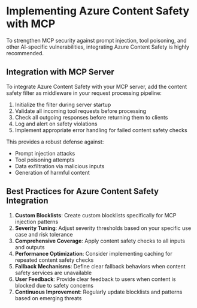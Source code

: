 # Implementing Azure Content Safety with MCP

To strengthen MCP security against prompt injection, tool poisoning, and other AI-specific vulnerabilities, integrating Azure Content Safety is highly recommended. 

## Integration with MCP Server

To integrate Azure Content Safety with your MCP server, add the content safety filter as middleware in your request processing pipeline:

1. Initialize the filter during server startup
2. Validate all incoming tool requests before processing
3. Check all outgoing responses before returning them to clients
4. Log and alert on safety violations
5. Implement appropriate error handling for failed content safety checks

This provides a robust defense against:
- Prompt injection attacks
- Tool poisoning attempts
- Data exfiltration via malicious inputs
- Generation of harmful content

## Best Practices for Azure Content Safety Integration

1. **Custom Blocklists**: Create custom blocklists specifically for MCP injection patterns
2. **Severity Tuning**: Adjust severity thresholds based on your specific use case and risk tolerance
3. **Comprehensive Coverage**: Apply content safety checks to all inputs and outputs
4. **Performance Optimization**: Consider implementing caching for repeated content safety checks
5. **Fallback Mechanisms**: Define clear fallback behaviors when content safety services are unavailable
6. **User Feedback**: Provide clear feedback to users when content is blocked due to safety concerns
7. **Continuous Improvement**: Regularly update blocklists and patterns based on emerging threats
